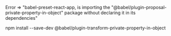 Error => "babel-preset-react-app, is importing the "@babel/plugin-proposal-private-property-in-object" package without declaring it in its dependencies"

npm install --save-dev @babel/plugin-transform-private-property-in-object


